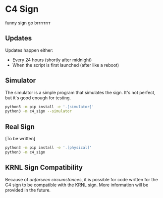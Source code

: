 # C4 Sign
funny sign go brrrrrrrr

## Updates

Updates happen either:
- Every 24 hours (shortly after midnight)
- When the script is first launched (after like a reboot)

## Simulator

The simulator is a simple program that simulates the sign. It's not perfect, but it's good enough for testing.

```bash
python3 -m pip install -e '.[simulator]'
python3 -m c4_sign --simulator
```

## Real Sign

[To be written]

```bash
python3 -m pip install -e '.[physical]'
python3 -m c4_sign
```

## KRNL Sign Compatibility

Because of *unforseen circumstances*, it is possible for code written for the C4 sign to be compatible with the KRNL sign. More information will be provided in the future.
